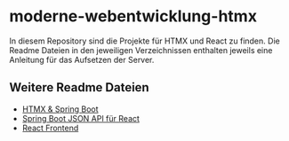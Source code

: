 # moderne-webentwicklung-htmx

In diesem Repository sind die Projekte für HTMX und React zu finden. Die Readme Dateien in den jeweiligen Verzeichnissen enthalten jeweils eine Anleitung für das Aufsetzen der Server.

## Weitere Readme Dateien

- [HTMX & Spring Boot](https://gitlab.bht-berlin.de/s52888/moderne-webentwicklung-htmx/-/blob/main/forum-htmx/README.md)
- [Spring Boot JSON API für React](https://gitlab.bht-berlin.de/s52888/moderne-webentwicklung-htmx/-/blob/main/forum-react/backend/README.md)
- [React Frontend](https://gitlab.bht-berlin.de/s52888/moderne-webentwicklung-htmx/-/blob/main/forum-react/frontend/README.md)
